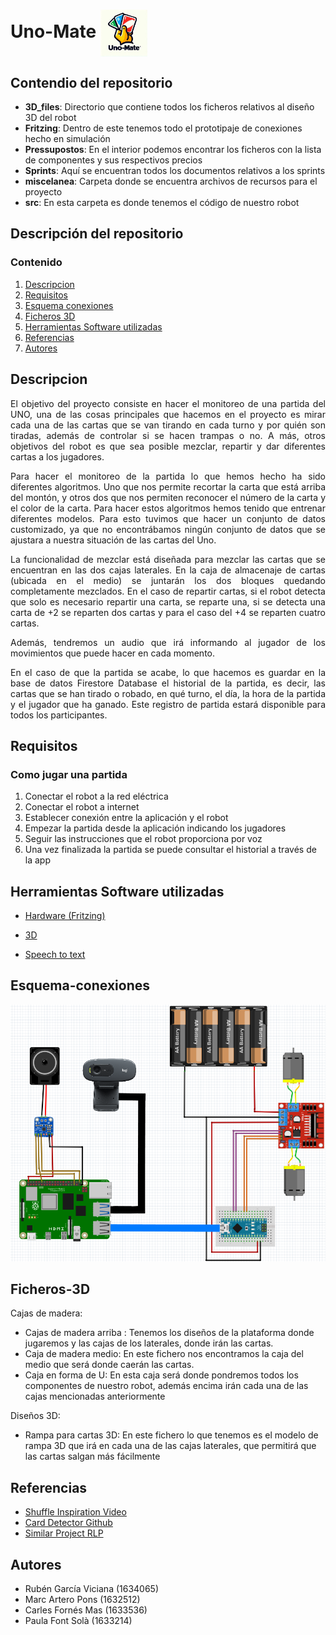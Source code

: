 # Uno-Mate <img src="https://github.com/PaulaFont/Uno-Mate/blob/main/miscelanea/Logo_UnoMate_mod_2.png" alt="Logo" style="width: 75px; height: 75px; vertical-align: middle;">

## Contendio del repositorio
- **3D_files**: Directorio que contiene todos los ficheros relativos al diseño 3D del robot
- **Fritzing**: Dentro de este tenemos todo el prototipaje de conexiones hecho en simulación
- **Pressupostos**: En el interior podemos encontrar los ficheros con la lista de componentes y sus respectivos precios
- **Sprints**: Aquí se encuentran todos los documentos relativos a los sprints
- **miscelanea**: Carpeta donde se encuentra archivos de recursos para el proyecto
- **src**: En esta carpeta es donde tenemos el código de nuestro robot

## Descripción del repositorio
### Contenido

1. [Descripcion](#descripcion)
2. [Requisitos](#requisitos)
3. [Esquema conexiones](#esquema-conexiones)
4. [Ficheros 3D](#ficheros-3d)
5. [Herramientas Software utilizadas](#herramientas-software-utilizadas)
6. [Referencias](#referencias)
7. [Autores](#autores)


## Descripcion
<div style="text-align: justify;">

El objetivo del proyecto consiste en hacer el monitoreo de una partida del UNO, una de las cosas principales que hacemos en el proyecto es mirar cada una de las cartas que se van tirando en cada turno y por quién son tiradas, además de controlar si se hacen trampas o no. A más, otros objetivos del robot es que sea posible mezclar, repartir y dar diferentes cartas a los jugadores.

Para hacer el monitoreo de la partida lo que hemos hecho ha sido diferentes algoritmos. Uno que nos permite recortar la carta que está arriba del montón, y otros dos que nos permiten reconocer el número de la carta y el color de la carta.
Para hacer estos algoritmos hemos tenido que entrenar diferentes modelos. Para esto tuvimos que hacer un conjunto de datos customizado, ya que no encontrábamos ningún conjunto de datos que se ajustara a nuestra situación de las cartas del Uno. 

La funcionalidad de mezclar está diseñada para mezclar las cartas que se encuentran en las dos cajas laterales. En la caja de almacenaje de cartas (ubicada en el medio) se juntarán los dos bloques quedando completamente mezclados.
En el caso de repartir cartas, si el robot detecta que solo es necesario repartir una carta, se reparte una, si se detecta una carta de +2 se reparten dos cartas y para el caso del +4  se reparten  cuatro cartas.

Además, tendremos un audio que irá informando al jugador de los movimientos que puede hacer en cada momento.

En el caso de que la partida se acabe, lo que hacemos es guardar en la base de datos Firestore Database el historial de la partida, es decir, las cartas que se han tirado o robado, en qué turno, el día, la hora de la partida y el jugador que ha ganado. Este registro de partida estará disponible para todos los  participantes.

</div>


## Requisitos
### Como jugar una partida

 1. Conectar el robot a la red eléctrica
 2. Conectar el robot a internet
 3. Establecer conexión entre la aplicación y el robot
 4. Empezar la partida desde la aplicación indicando los jugadores
 5. Seguir las instrucciones que el robot proporciona por voz
 6. Una vez finalizada la partida se puede consultar el historial a través de la app


## Herramientas Software utilizadas

- [Hardware (Fritzing)](https://github.com/PaulaFont/Uno-Mate/tree/main/Fritzing)

- [3D](https://www.tinkercad.com/)

- [Speech to text](https://cloud.google.com/speech-to-text/?hl=es&utm_source=google&utm_medium=cpc&utm_campaign=emea-es-all-es-dr-bkws-all-all-trial-e-gcp-1707574&utm_content=text-ad-none-any-DEV_c-CRE_593880918158-ADGP_Hybrid+%7C+BKWS+-+EXA+%7C+Txt+-+AI+And+Machine+Learning+-+Speech+to+Text+-+v1-KWID_43700053288209417-kwd-21425535976-userloc_20270&utm_term=KW_google%20speech%20to%20text-NET_g-PLAC_&&gad_source=1&gclid=CjwKCAjw8diwBhAbEiwA7i_sJRV1cr_KDYNgeVYz4GjR6m7_OZMuziSL3FX58t5i6XlOnxXAtUswKRoCR_wQAvD_BwE&gclsrc=aw.ds)

## Esquema-conexiones

![Image text](https://github.com/PaulaFont/Uno-Mate/blob/main/Fritzing/Esquema_conexiones_UnoMate.png)


## Ficheros-3D

Cajas de madera:
- Cajas de madera arriba : Tenemos los diseños de la plataforma donde jugaremos y las cajas de los laterales, donde irán las cartas.
- Caja de madera medio: En este fichero nos encontramos la caja del medio que será donde caerán las cartas.
- Caja en forma de U: En esta caja será donde pondremos todos los componentes de nuestro robot, además encima irán cada una de las cajas mencionadas anteriormente

Diseños 3D:
- Rampa para cartas 3D: En este fichero lo que tenemos es el modelo de rampa 3D que irá en cada una de las cajas laterales, que permitirá que las cartas salgan más fácilmente



## Referencias
- [Shuffle Inspiration Video](https://www.youtube.com/watch?v=kTARmpW6t8g)
- [Card Detector Github](https://github.com/EdjeElectronics/OpenCV-Playing-Card-Detector)
- [Similar Project RLP](https://rlpengineeringschooluab2023.wordpress.com/2023/06/06/slapbot/)


## Autores

- Rubén García Viciana (1634065)
- Marc Artero Pons (1632512)
- Carles Fornés Mas (1633536)
- Paula Font Solà (1633214)

